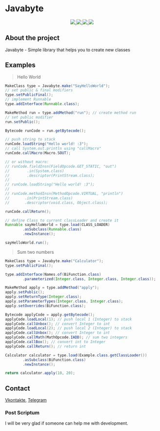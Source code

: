 <!-- @formatter:off  -->

# Javabyte

<div align="center">
  <a href="https://github.com/whilein/javabyte/blob/master/LICENSE">
    <img src="https://img.shields.io/github/license/whilein/javabyte">
  </a>

  <a href="https://discord.gg/ANEHruraCc">
    <img src="https://img.shields.io/discord/819859288049844224?logo=discord">
  </a>

  <a href="https://github.com/whilein/javabyte/issues">
    <img src="https://img.shields.io/github/issues/whilein/javabyte">
  </a>

  <a href="https://github.com/whilein/javabyte/pulls">
    <img src="https://img.shields.io/github/issues-pr/whilein/javabyte">
  </a>
</div>

## About the project

Javabyte - Simple library that helps you to create new classes

## Examples
> Hello World
```java
MakeClass type = Javabyte.make("SayHelloWorld");
// set public & final modifiers
type.setPublicFinal();
// implement Runnable
type.addInterface(Runnable.class);

MakeMethod run = type.addMethod("run"); // create method run
// set public modifier
run.setPublic();

Bytecode runCode = run.getBytecode();

// push string to stack
runCode.loadString("Hello world! :3");
// call System.out.println using "callMacro"
runCode.callMacro(Macro.SOUT);

// or without macro:
// runCode.fieldInsn(FieldOpcode.GET_STATIC, "out")
//        .in(System.class)
//        .descriptor(PrintStream.class);
//
// runCode.loadString("Hello world! :3");
//
// runCode.methodInsn(MethodOpcode.VIRTUAL, "println")
//       .in(PrintStream.class)
//       .descriptor(void.class, Object.class);

runCode.callReturn();

// define Class to current classLoader and create it
Runnable sayHelloWorld = type.load(CLASS_LOADER)
        .asSubclass(Runnable.class)
        .newInstance();

sayHelloWorld.run();
```
> Sum two numbers
```java
MakeClass type = Javabyte.make("Calculator");
type.setPublicFinal();

type.addInterface(Names.of(BiFunction.class)
        .parameterized(Integer.class, Integer.class, Integer.class));

MakeMethod apply = type.addMethod("apply");
apply.setPublic();
apply.setReturnType(Integer.class);
apply.setParameterTypes(Integer.class, Integer.class);
apply.setOverrides(BiFunction.class);

Bytecode applyCode = apply.getBytecode();
applyCode.loadLocal(1); // push local 1 (Integer) to stack
applyCode.callUnbox(); // convert Integer to int
applyCode.loadLocal(2); // push local 2 (Integer) to stack
applyCode.callUnbox(); // convert Integer to int
applyCode.callMath(MathOpcode.IADD); // sum two integers
applyCode.callBox(); // convert int to Integer
applyCode.callReturn(); // return int

Calculator calculator = type.load(Example.class.getClassLoader())
        .asSubclass(BiFunction.class)
        .newInstance();

return calculator.apply(10, 20);
```
## Contact
[Vkontakte](https://vk.com/id623151994),
[Telegram](https://t.me/whilein)

### Post Scriptum

I will be very glad if someone can help me with development.

<!-- @formatter:on  -->
